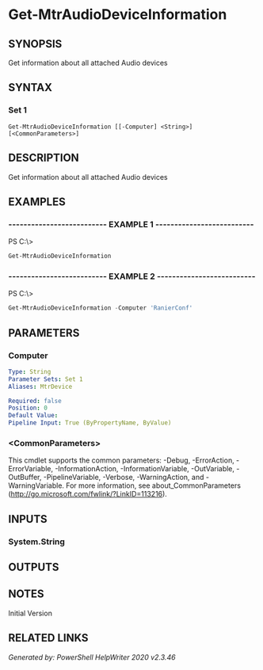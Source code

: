 ﻿# Get-MtrAudioDeviceInformation

## SYNOPSIS
Get information about all attached Audio devices

## SYNTAX

### Set 1
```
Get-MtrAudioDeviceInformation [[-Computer] <String>] [<CommonParameters>]
```

## DESCRIPTION
Get information about all attached Audio devices

## EXAMPLES

### -------------------------- EXAMPLE 1 --------------------------
PS C:\\\>
```powershell
Get-MtrAudioDeviceInformation
```

### -------------------------- EXAMPLE 2 --------------------------
PS C:\\\>
```powershell
Get-MtrAudioDeviceInformation -Computer 'RanierConf'
```

## PARAMETERS

### Computer


```yaml
Type: String
Parameter Sets: Set 1
Aliases: MtrDevice

Required: false
Position: 0
Default Value: 
Pipeline Input: True (ByPropertyName, ByValue)
```

### \<CommonParameters\>
This cmdlet supports the common parameters: -Debug, -ErrorAction, -ErrorVariable, -InformationAction, -InformationVariable, -OutVariable, -OutBuffer, -PipelineVariable, -Verbose, -WarningAction, and -WarningVariable. For more information, see about_CommonParameters (http://go.microsoft.com/fwlink/?LinkID=113216).

## INPUTS

### System.String


## OUTPUTS

## NOTES

Initial Version

## RELATED LINKS


*Generated by: PowerShell HelpWriter 2020 v2.3.46*
